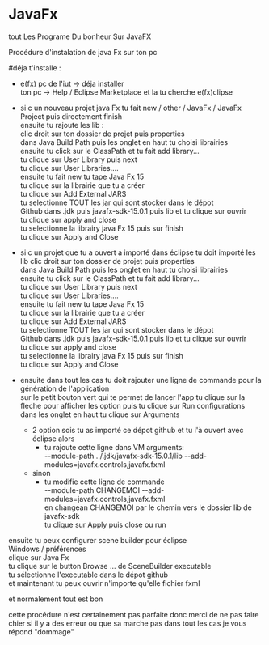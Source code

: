 # JavaFx
 tout Les Programe Du bonheur Sur JavaFX

Procédure d'instalation de java Fx sur ton pc 

#déja t'installe :
- e(fx) pc de l'iut -> déja installer  
      ton pc -> Help / Eclipse Marketplace et la tu cherche e(fx)clipse

- si c un nouveau projet java Fx tu fait new / other / JavaFx / JavaFx Project
	puis directement finish  
	ensuite tu rajoute les lib :  
	clic droit sur ton dossier de projet puis properties  
	dans Java Build Path puis les onglet en haut tu choisi librairies  
	ensuite tu click sur  le ClassPath et tu fait add library...  
	tu clique sur User Library puis next  
	tu clique sur User Libraries....  
	ensuite tu fait new tu tape Java Fx 15  
	tu clique sur la librairie que tu a créer  
	tu clique sur Add External JARS  
	tu selectionne TOUT les jar qui sont stocker dans le dépot  
	Github dans .jdk puis javafx-sdk-15.0.1 puis lib et tu clique sur ouvrir  
	tu clique sur apply and close   
	tu selectionne la librairy java Fx 15 puis sur finish  
	tu clique sur Apply and Close  

- si c un projet que tu a ouvert a importé dans éclipse tu doit importé les lib
	clic droit sur ton dossier de projet puis properties  
	dans Java Build Path puis les onglet en haut tu choisi librairies  
	ensuite tu click sur  le ClassPath et tu fait add library...  
	tu clique sur User Library puis next  
	tu clique sur User Libraries....  
	ensuite tu fait new tu tape Java Fx 15  
	tu clique sur la librairie que tu a créer  
	tu clique sur Add External JARS  
	tu selectionne TOUT les jar qui sont stocker dans le dépot  
	Github dans .jdk puis javafx-sdk-15.0.1 puis lib et tu clique sur ouvrir  
	tu clique sur apply and close   
	tu selectionne la librairy java Fx 15 puis sur finish  
	tu clique sur Apply and Close  

- ensuite dans tout les cas tu doit rajouter une ligne de commande pour la génération de l'application  
	sur le petit bouton vert qui te permet de lancer l'app tu clique sur la fleche pour afficher les option 
	puis tu clique sur Run configurations  
	dans les onglet en haut tu clique sur Arguments  
	* 2  option sois tu as importé ce dépot github et tu l'à ouvert avec éclipse alors  
		* tu rajoute cette ligne dans VM arguments:  
		--module-path ../.jdk/javafx-sdk-15.0.1/lib --add-modules=javafx.controls,javafx.fxml	
	* sinon  
		* tu modifie cette ligne de commande  
		--module-path CHANGEMOI --add-modules=javafx.controls,javafx.fxml  	
		en changean CHANGEMOI par le chemin vers le dossier lib de javafx-sdk  
	tu clique sur Apply puis  close ou run  

ensuite tu peux configurer scene builder pour éclipse  
	Windows / préférences  
	clique sur Java Fx   
	tu clique sur le button Browse ... de SceneBuilder executable  
	tu sélectionne l'executable dans le dépot github  
	et maintenant tu peux ouvrir n'importe qu'elle fichier fxml  

et normalement tout est bon  


cette procédure n'est certainement pas parfaite donc merci de ne 
pas faire chier si il y a des erreur ou que sa marche pas dans tout 
les cas je vous répond
"dommage" 
